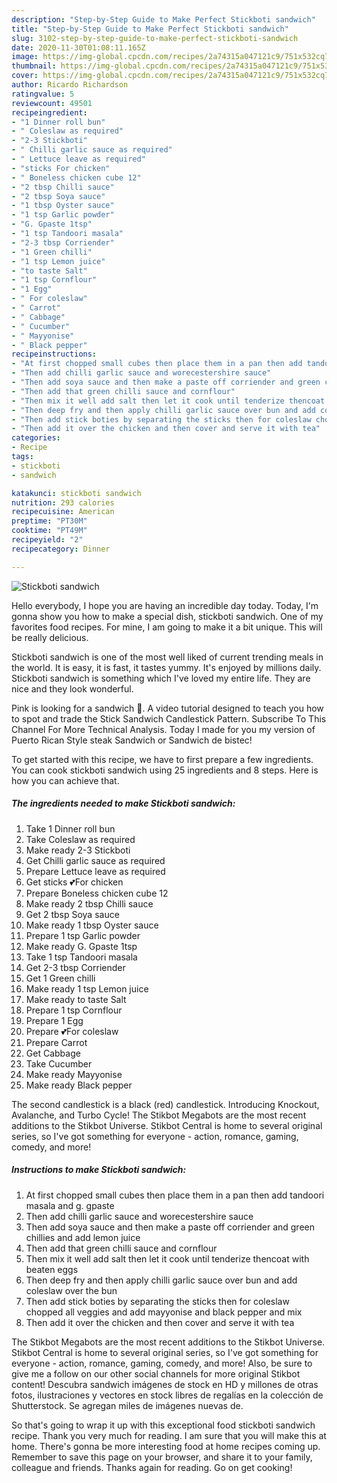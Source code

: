 ```yaml
---
description: "Step-by-Step Guide to Make Perfect Stickboti sandwich"
title: "Step-by-Step Guide to Make Perfect Stickboti sandwich"
slug: 3102-step-by-step-guide-to-make-perfect-stickboti-sandwich
date: 2020-11-30T01:08:11.165Z
image: https://img-global.cpcdn.com/recipes/2a74315a047121c9/751x532cq70/stickboti-sandwich-recipe-main-photo.jpg
thumbnail: https://img-global.cpcdn.com/recipes/2a74315a047121c9/751x532cq70/stickboti-sandwich-recipe-main-photo.jpg
cover: https://img-global.cpcdn.com/recipes/2a74315a047121c9/751x532cq70/stickboti-sandwich-recipe-main-photo.jpg
author: Ricardo Richardson
ratingvalue: 5
reviewcount: 49501
recipeingredient:
- "1 Dinner roll bun"
- " Coleslaw as required"
- "2-3 Stickboti"
- " Chilli garlic sauce as required"
- " Lettuce leave as required"
- "sticks For chicken"
- " Boneless chicken cube 12"
- "2 tbsp Chilli sauce"
- "2 tbsp Soya sauce"
- "1 tbsp Oyster sauce"
- "1 tsp Garlic powder"
- "G. Gpaste 1tsp"
- "1 tsp Tandoori masala"
- "2-3 tbsp Corriender"
- "1 Green chilli"
- "1 tsp Lemon juice"
- "to taste Salt"
- "1 tsp Cornflour"
- "1 Egg"
- " For coleslaw"
- " Carrot"
- " Cabbage"
- " Cucumber"
- " Mayyonise"
- " Black pepper"
recipeinstructions:
- "At first chopped small cubes then place them in a pan then add tandoori masala and g. gpaste"
- "Then add chilli garlic sauce and worecestershire sauce"
- "Then add soya sauce and then make a paste off corriender and green chillies and add lemon juice"
- "Then add that green chilli sauce and cornflour"
- "Then mix it well add salt then let it cook until tenderize thencoat with beaten eggs"
- "Then deep fry and then apply chilli garlic sauce over bun and add coleslaw over the bun"
- "Then add stick boties by separating the sticks then for coleslaw chopped all veggies and add mayyonise and black pepper and mix"
- "Then add it over the chicken and then cover and serve it with tea"
categories:
- Recipe
tags:
- stickboti
- sandwich

katakunci: stickboti sandwich 
nutrition: 293 calories
recipecuisine: American
preptime: "PT30M"
cooktime: "PT49M"
recipeyield: "2"
recipecategory: Dinner

---
```



![Stickboti sandwich](https://img-global.cpcdn.com/recipes/2a74315a047121c9/751x532cq70/stickboti-sandwich-recipe-main-photo.jpg)

Hello everybody, I hope you are having an incredible day today. Today, I'm gonna show you how to make a special dish, stickboti sandwich. One of my favorites food recipes. For mine, I am going to make it a bit unique. This will be really delicious.

Stickboti sandwich is one of the most well liked of current trending meals in the world. It is easy, it is fast, it tastes yummy. It's enjoyed by millions daily. Stickboti sandwich is something which I've loved my entire life. They are nice and they look wonderful.

Pink is looking for a sandwich 🥪. A video tutorial designed to teach you how to spot and trade the Stick Sandwich Candlestick Pattern. Subscribe To This Channel For More Technical Analysis. Today I made for you my version of Puerto Rican Style steak Sandwich or Sandwich de bistec!


To get started with this recipe, we have to first prepare a few ingredients. You can cook stickboti sandwich using 25 ingredients and 8 steps. Here is how you can achieve that.

<!--inarticleads1-->

##### The ingredients needed to make Stickboti sandwich:

1. Take 1 Dinner roll bun
1. Take  Coleslaw as required
1. Make ready 2-3 Stickboti
1. Get  Chilli garlic sauce as required
1. Prepare  Lettuce leave as required
1. Get sticks 💕For chicken
1. Prepare  Boneless chicken cube 12
1. Make ready 2 tbsp Chilli sauce
1. Get 2 tbsp Soya sauce
1. Make ready 1 tbsp Oyster sauce
1. Prepare 1 tsp Garlic powder
1. Make ready G. Gpaste 1tsp
1. Take 1 tsp Tandoori masala
1. Get 2-3 tbsp Corriender
1. Get 1 Green chilli
1. Make ready 1 tsp Lemon juice
1. Make ready to taste Salt
1. Prepare 1 tsp Cornflour
1. Prepare 1 Egg
1. Prepare  💕For coleslaw
1. Prepare  Carrot
1. Get  Cabbage
1. Take  Cucumber
1. Make ready  Mayyonise
1. Make ready  Black pepper


The second candlestick is a black (red) candlestick. Introducing Knockout, Avalanche, and Turbo Cycle! The Stikbot Megabots are the most recent additions to the Stikbot Universe. Stikbot Central is home to several original series, so I&#39;ve got something for everyone - action, romance, gaming, comedy, and more! 

<!--inarticleads2-->

##### Instructions to make Stickboti sandwich:

1. At first chopped small cubes then place them in a pan then add tandoori masala and g. gpaste
1. Then add chilli garlic sauce and worecestershire sauce
1. Then add soya sauce and then make a paste off corriender and green chillies and add lemon juice
1. Then add that green chilli sauce and cornflour
1. Then mix it well add salt then let it cook until tenderize thencoat with beaten eggs
1. Then deep fry and then apply chilli garlic sauce over bun and add coleslaw over the bun
1. Then add stick boties by separating the sticks then for coleslaw chopped all veggies and add mayyonise and black pepper and mix
1. Then add it over the chicken and then cover and serve it with tea


The Stikbot Megabots are the most recent additions to the Stikbot Universe. Stikbot Central is home to several original series, so I&#39;ve got something for everyone - action, romance, gaming, comedy, and more! Also, be sure to give me a follow on our other social channels for more original Stikbot content! Descubra sandwich imágenes de stock en HD y millones de otras fotos, ilustraciones y vectores en stock libres de regalías en la colección de Shutterstock. Se agregan miles de imágenes nuevas de. 

So that's going to wrap it up with this exceptional food stickboti sandwich recipe. Thank you very much for reading. I am sure that you will make this at home. There's gonna be more interesting food at home recipes coming up. Remember to save this page on your browser, and share it to your family, colleague and friends. Thanks again for reading. Go on get cooking!
